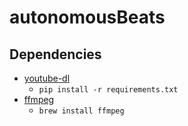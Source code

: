 # autonomousBeats

## Dependencies
+ [youtube-dl](https://github.com/ytdl-org/youtube-dl)
  + `pip install -r requirements.txt`
+ [ffmpeg](https://www.ffmpeg.org/)
  + `brew install ffmpeg`
